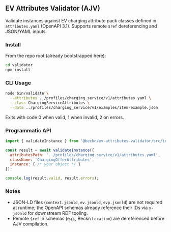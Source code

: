 ## EV Attributes Validator (AJV)

Validate instances against EV charging attribute pack classes defined in `attributes.yaml` (OpenAPI 3.1). Supports remote `$ref` dereferencing and JSON/YAML inputs.

### Install

From the repo root (already bootstrapped here):

```bash
cd validator
npm install
```

### CLI Usage

```bash
node bin/validate \
  --attributes ../profiles/charging_service/v1/attributes.yaml \
  --class ChargingServiceAttributes \
  --data ../profiles/charging_service/v1/examples/item-example.json
```

Exits with code 0 when valid, 1 when invalid, 2 on errors.

### Programmatic API

```js
import { validateInstance } from '@beckn/ev-attributes-validator/src/index.js';

const result = await validateInstance({
  attributesPath: '../profiles/charging_service/v1/attributes.yaml',
  className: 'ChargingOfferAttributes',
  instance: { /* your object */ }
});

console.log(result.valid, result.errors);
```

### Notes
- JSON-LD files (`context.jsonld`, `ev.jsonld`, `evp.jsonld`) are not required at runtime; the OpenAPI schemas already reference their IDs via `x-jsonld` for downstream RDF tooling.
- Remote `$ref` in schemas (e.g., Beckn `Location`) are dereferenced before AJV compilation.

